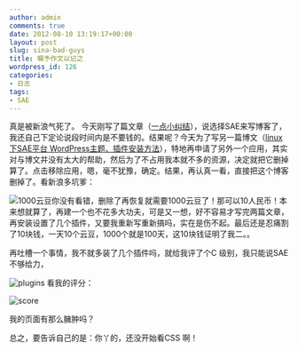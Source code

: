 ```yaml
---
author: admin
comments: true
date: 2012-08-10 13:19:17+00:00
layout: post
slug: sina-bad-guys
title: 嘱予作文以记之
wordpress_id: 126
categories:
- 日志
tags:
- SAE
---
```


真是被新浪气死了。
今天刚写了篇文章（[一点小纠结](http://glygo.sinaapp.com/2012/08/%E4%B8%80%E7%82%B9%E5%B0%8F%E7%BA%A0%E7%BB%93/)），说选择SAE来写博客了，我还自己下定论说段时间内是不要钱的。结果呢？今天为了写另一篇博文（[linux下SAE平台 WordPress主题、插件安装方法](http://glygo.sinaapp.com/2012/08/sae-wordpress-theme-plugin-linux/)），特地再申请了另外一个应用，其实对与博文并没有太大的帮助，然后为了不占用我本就不多的资源，决定就把它删掉算了。点击移除应用，嗯，毫不犹豫，确定。结果，再认真一看，直接把这个博客删掉了。看新浪多坑爹：


![1000云豆](http://ww1.sinaimg.cn/large/50b560a5gw1e6dfrgthmqj20la062t9a.jpg)你没有看错，删除了再恢复就需要1000云豆了！那可以10人民币！本来想就算了，再建一个也不花多大功夫，可是又一想，好不容易才写完两篇文章，再安装设置了几个插件，又要我重新写重新搞吗，实在是伤不起。最后还是忍痛割了10块钱，一天10个云豆，1000个就是100天，这10块钱证明了我二。。


再吐槽一个事情，我不就多装了几个插件吗，就给我评了个C 级别，我只能说SAE不够给力，

![plugins](http://ww1.sinaimg.cn/large/50b560a5gw1e6dfs4zfxhj20fi0kp0wj.jpg) 看我的评分：


![score](http://ww2.sinaimg.cn/large/50b560a5gw1e6dfsyp00mj20mf0dyjtq.jpg)


我的页面有那么臃肿吗？

总之，要告诉自己的是：你丫的，还没开始看CSS 啊！
